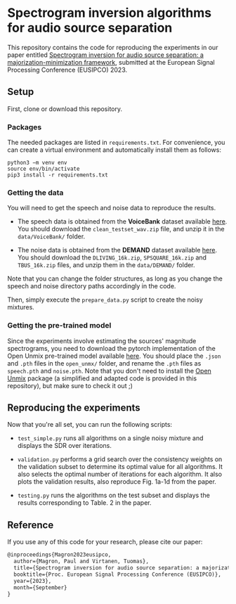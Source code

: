 #  Spectrogram inversion algorithms for audio source separation

This repository contains the code for reproducing the experiments in our paper entitled [Spectrogram inversion for audio source separation: a majorization-minimization framework](https://arxiv.org/abs/2010.10255), submitted at the European Signal Processing Conference (EUSIPCO) 2023.

## Setup

First, clone or download this repository. 

### Packages

The needed packages are listed in `requirements.txt`.
For convenience, you can create a virtual environment and automatically install them as follows:

    python3 −m venv env
    source env/bin/activate
    pip3 install -r requirements.txt


### Getting the data

You will need to get the speech and noise data to reproduce the results.

* The speech data is obtained from the __VoiceBank__ dataset available [here](https://datashare.is.ed.ac.uk/handle/10283/2791). You should download the `clean_testset_wav.zip` file, and unzip it in the `data/VoiceBank/` folder.

* The noise data is obtained from the __DEMAND__ dataset available [here](https://zenodo.org/record/1227121#.X4hjZXZfg5k). You should download the `DLIVING_16k.zip`, `SPSQUARE_16k.zip` and `TBUS_16k.zip` files, and unzip them in the `data/DEMAND/` folder.

Note that you can change the folder structures, as long as you change the speech and noise directory paths accordingly in the code.

Then, simply execute the `prepare_data.py` script to create the noisy mixtures.

### Getting the pre-trained model

Since the experiments involve estimating the sources' magnitude spectrograms, you need to download the pytorch implementation of the Open Unmix pre-trained model available [here](https://zenodo.org/record/3786908#.X4hkeHZfg5k).
You should place the  `.json` and `.pth` files in the `open_unmx/` folder, and rename the `.pth` files as `speech.pth` and `noise.pth`.
Note that you don't need to install the [Open Unmix](https://github.com/sigsep/open-unmix-pytorch) package (a simplified and adapted code is provided in this repository), but make sure to check it out ;)

## Reproducing the experiments

Now that you're all set, you can run the following scripts:

- `test_simple.py` runs all algorithms on a single noisy mixture and displays the SDR over iterations.

- `validation.py` performs a grid search over the consistency weights on the validation subset to determine its optimal value for all algorithms. It also selects the optimal number of iterations for each algorithm.
It also plots the validation results, also reproduce Fig. 1a-1d from the paper.

- `testing.py` runs the algorithms on the test subset and displays the results corresponding to Table. 2 in the paper.


## Reference

If you use any of this code for your research, please cite our paper:
  
```latex
@inproceedings{Magron2023eusipco,  
  author={Magron, Paul and Virtanen, Tuomas},  
  title={Spectrogram inversion for audio source separation: a majorization-minimization framework},  
  booktitle={Proc. European Signal Processing Conference (EUSIPCO)},  
  year={2023},
  month={September}
}
```

